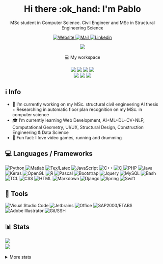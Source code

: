 <!-- ppizarror README file -->
<!-- icons: https://github.com/alexandresanlim/Badges4-README.md-Profile -->

<h1 align="center">
  Hi there :ok_hand: I'm Pablo
</h1>

<p align="center">
  MSc student in Computer Science. Civil Engineer and MSc in Structural Engineering Science
</p>

<p align="center">
  <a href="https://ppizarror.com">
    <img alt="Website" src="https://img.shields.io/badge/Website-4F0599?style=for-the-badge&logo=Internet%20Explorer&logoColor=white" />
  </a>
  <a href="mailto:pablo@ppizarror.com">
    <img alt="Mail" src="https://img.shields.io/badge/Mail-D14836?style=for-the-badge&logo=gmail&logoColor=white" />
  </a>
  <a href="https://www.linkedin.com/in/ppizarror/">
    <img alt="Linkedin" src="https://img.shields.io/badge/LinkedIn-0077B5?style=for-the-badge&logo=linkedin&logoColor=white" />
  </a>
  <!--<img src="https://profile-counter.glitch.me/ppizarror/count.svg" style="display: none" />-->
</p>

<p align="center">
  <a href="https://ppizarror.com" alt="ppizarror's Github Stats">
    <img src="https://github-readme-stats.vercel.app/api?username=ppizarror&show_icons=true&icon_color=805AD5&text_color=718096&bg_color=ffffff00&hide_title=true&include_all_commits=true&count_private=true&hide_border=true" />
  </a>
</p>

<p align="center">
  💻 My workspace
  <br/><br/>
  <img src="https://img.shields.io/badge/windows-%230078D6.svg?&style=for-the-badge&logo=windows&logoColor=white" />
  <img src="https://img.shields.io/badge/intel-core i7 9th @4.5Ghz-%230071C5.svg?&style=for-the-badge&logo=intel&logoColor=white" />
  <img src="https://img.shields.io/badge/RAM-16GB-%230071C5.svg?&style=for-the-badge&logoColor=white" />
  <img src="https://img.shields.io/badge/nvidia-rtx 2070 @8Gb-%2376B900.svg?&style=for-the-badge&logo=nvidia&logoColor=white" />
  <br/>
  <img src="https://img.shields.io/badge/Apple-MacBook_Air_2020-999999?style=for-the-badge&logo=apple&logoColor=white" />
  <img src="https://img.shields.io/badge/Apple Silicon M1-000000.svg?&style=for-the-badge&logo=apple&logoColor=white" />
  <img src="https://img.shields.io/badge/RAM-8GB-%230071C5.svg?&style=for-the-badge&logoColor=white" />
</p>

## :information_source: Info

- :telescope: I’m currently working on my MSc. structural civil engineering AI thesis + Researching in automatic floor plan recognition on my MSc. in computer science
- :mortar_board: I’m currently learning Web Development, AI+ML+DL+CV+NLP, Computational Geometry, UI/UX, Structural Design, Construction Engineering & Data Science
- :drum: Fun fact: I love video games, running and drumming
<!-- - :mailbox: How to reach me: https://ppizarror.com -->

## :computer: Languages / Frameworks

<p align="left">
  <img alt="Python" src="https://img.shields.io/badge/Python-14354C?style=for-the-badge&logo=python&logoColor=white" />
  <img alt="Matlab" src="https://img.shields.io/badge/Matlab-FA7343?style=for-the-badge&logo=matrix&logoColor=white" />
  <img alt="Tex/Latex" src="https://img.shields.io/badge/Latex-092E20?style=for-the-badge&logo=latex&logoColor=white" />
  <img alt="JavaScript" src="https://img.shields.io/badge/JavaScript-323330?style=for-the-badge&logo=javascript&logoColor=F7DF1E" />
  <img alt="C++" src="https://img.shields.io/badge/C%2B%2B-00599C?style=for-the-badge&logo=c%2B%2B&logoColor=white" />
  <img alt="C" src="https://img.shields.io/badge/C-00599C?style=for-the-badge&logo=c&logoColor=white" />
  <img alt="PHP" src="https://img.shields.io/badge/PHP-777BB4?style=for-the-badge&logo=php&logoColor=white" />
  <img alt="Java" src="https://img.shields.io/badge/Java-ED8B00?style=for-the-badge&logo=java&logoColor=white" />
  <img alt="Keras" src="https://img.shields.io/badge/Keras-CC342D?style=for-the-badge&logo=keras&logoColor=white" />
  <img alt="OpenGL" src="https://img.shields.io/badge/OpenGL-0175C2?style=for-the-badge&logo=opengl&logoColor=white" />
  <img alt="R" src="https://img.shields.io/badge/R-276DC3?style=for-the-badge&logo=r&logoColor=white" />
  <img alt="Pascal" src="https://img.shields.io/badge/Pascal-404D59?style=for-the-badge" />
  <img alt="Bootstrap" src="https://img.shields.io/badge/Bootstrap-563D7C?style=for-the-badge&logo=bootstrap&logoColor=white" />
  <img alt="Jquery" src="https://img.shields.io/badge/jQuery-0769AD?style=for-the-badge&logo=jquery&logoColor=white" />
  <img alt="MySQL" src="https://img.shields.io/badge/MySQL-00000F?style=for-the-badge&logo=mysql&logoColor=white" />
  <img alt="Bash" src="https://img.shields.io/badge/Bash-232F3E?style=for-the-badge&logo=GNU%20bash&logoColor=white" />
  <img alt="TCL" src="https://img.shields.io/badge/TCL-593D88?style=for-the-badge" />
  <img alt="CSS" src="https://img.shields.io/badge/CSS3-1572B6?style=for-the-badge&logo=css3&logoColor=white" />
  <img alt="HTML" src="https://img.shields.io/badge/HTML5-E34F26?style=for-the-badge&logo=html5&logoColor=white" />
  <img alt="Markdown" src="https://img.shields.io/badge/Markdown-000000?style=for-the-badge&logo=markdown&logoColor=white" />
  <img alt="Django" src="https://img.shields.io/badge/Django-092E20?style=for-the-badge&logo=django&logoColor=white" />
  <img alt="Spring" src="https://img.shields.io/badge/Spring-6DB33F?style=for-the-badge&logo=spring&logoColor=white" />
  <!-- <img alt="NPM" src="https://img.shields.io/badge/npm-CB3837?style=for-the-badge&logo=npm&logoColor=white" /> -->
  <img alt="Swift" src="https://img.shields.io/badge/Swift-FA7343?style=for-the-badge&logo=swift&logoColor=white" />
  <!--<img alt="Shell Script" src="https://img.shields.io/badge/Shell_Script-121011?style=for-the-badge&logo=gnu-bash&logoColor=white" /> -->
</p>

## :wrench: Tools

<p align="left">
  <img alt="Visual Studio Code" src="https://img.shields.io/badge/VS%20Code-0077B5?style=for-the-badge&logo=Visual%20Studio%20Code&logoColor=white" />
  <img alt="Jetbrains" src="https://img.shields.io/badge/JetBrains-100000?style=for-the-badge&logo=jetbrains&logoColor=white" />
  <img alt="Office" src="https://img.shields.io/badge/Office-D83B01?style=for-the-badge&logo=microsoft-office&logoColor=white" />
  <img alt="SAP2000/ETABS" src="https://img.shields.io/badge/SAP2000/ETABS-0FAAFF?style=for-the-badge&logo=sap&logoColor=white" />
  <img alt="Adobe Illustrator" src="https://img.shields.io/badge/Illustrator-FF9A00?style=for-the-badge&logo=Adobe&20Illustrator&logoColor=white" />
  <img alt="Git/SSH" src="https://img.shields.io/badge/Git/SSH-100000?style=for-the-badge&logo=github&logoColor=white" />
</p>

## :bar_chart: Stats

<!-- https://github.com/anuraghazra/github-readme-stats -->
<p align="left">
  <a href="https://ppizarror.com">
    <img src="https://github-readme-stats.vercel.app/api/top-langs/?username=ppizarror&layout=compact&text_color=718096&bg_color=ffffff00&hide_title=false&include_all_commits=true&count_private=true&hide_border=true&hide=roff&&langs_count=10" />
  </a>
  <br>
  <a href="https://ppizarror.com" alt="Wakatime">
    <img src="https://github-readme-stats.vercel.app/api/wakatime?username=ppizarror&show_icons=true&icon_color=805AD5&text_color=718096&bg_color=ffffff00&hide_title=false&include_all_commits=true&count_private=true&hide_border=true&layout=compact" />
  </a>
</p>

<details>
  <summary>More stats</summary>
  <br />
  
  
  
<!--START_SECTION:waka-->
**🐱 My Github Data** 

> 🏆 2,893 Contributions in the Year 2021
 > 
> 📦 1.5 MB Used in Github's Storage 
 > 
> 💼 Opted to Hire
 > 
> 📜 77 Public Repositories 
 > 
> 🔑 9 Private Repositories  
 > 
**I'm a Night 🦉** 

```text
🌞 Morning    219 commits    █░░░░░░░░░░░░░░░░░░░░░░░░   6.98% 
🌆 Daytime    1160 commits   █████████░░░░░░░░░░░░░░░░   36.99% 
🌃 Evening    1249 commits   ██████████░░░░░░░░░░░░░░░   39.83% 
🌙 Night      508 commits    ████░░░░░░░░░░░░░░░░░░░░░   16.2%

```
📅 **I'm Most Productive on Monday** 

```text
Monday       553 commits    ████░░░░░░░░░░░░░░░░░░░░░   17.63% 
Tuesday      526 commits    ████░░░░░░░░░░░░░░░░░░░░░   16.77% 
Wednesday    441 commits    ███░░░░░░░░░░░░░░░░░░░░░░   14.06% 
Thursday     384 commits    ███░░░░░░░░░░░░░░░░░░░░░░   12.24% 
Friday       319 commits    ██░░░░░░░░░░░░░░░░░░░░░░░   10.17% 
Saturday     444 commits    ███░░░░░░░░░░░░░░░░░░░░░░   14.16% 
Sunday       469 commits    ███░░░░░░░░░░░░░░░░░░░░░░   14.96%

```


📊 **This Week I Spent My Time On** 

```text
⌚︎ Time Zone: America/Santiago

💬 Programming Languages: 
TeX                      7 hrs 26 mins       ██████████████████░░░░░░░   73.9% 
Other                    1 hr 3 mins         ██░░░░░░░░░░░░░░░░░░░░░░░   10.54% 
JavaScript               29 mins             █░░░░░░░░░░░░░░░░░░░░░░░░   4.84% 
HTML                     18 mins             ░░░░░░░░░░░░░░░░░░░░░░░░░   3.14% 
BibTeX                   14 mins             ░░░░░░░░░░░░░░░░░░░░░░░░░   2.39%

🔥 Editors: 
VS Code                  9 hrs 12 mins       ██████████████████████░░░   91.45% 
PyCharm                  51 mins             ██░░░░░░░░░░░░░░░░░░░░░░░   8.55%

🐱‍💻 Projects: 
template-informe         3 hrs 12 mins       ████████░░░░░░░░░░░░░░░░░   31.81% 
Template-Articulo        2 hrs 46 mins       ███████░░░░░░░░░░░░░░░░░░   27.51% 
professional-cv          58 mins             ██░░░░░░░░░░░░░░░░░░░░░░░   9.66% 
ejercicio-2              50 mins             ██░░░░░░░░░░░░░░░░░░░░░░░   8.31% 
Tesis DCC                40 mins             █░░░░░░░░░░░░░░░░░░░░░░░░   6.64%

💻 Operating System: 
Windows                  7 hrs 56 mins       ███████████████████░░░░░░   78.8% 
Mac                      2 hrs 8 mins        █████░░░░░░░░░░░░░░░░░░░░   21.2%

```

**I Mostly Code in Python** 

```text
Python                   33 repos            ████████░░░░░░░░░░░░░░░░░   34.74% 
TeX                      23 repos            ██████░░░░░░░░░░░░░░░░░░░   24.21% 
MATLAB                   14 repos            ███░░░░░░░░░░░░░░░░░░░░░░   14.74% 
JavaScript               10 repos            ██░░░░░░░░░░░░░░░░░░░░░░░   10.53% 
C++                      3 repos             ░░░░░░░░░░░░░░░░░░░░░░░░░   3.16%

```


**Timeline**

![Chart not found](https://raw.githubusercontent.com/ppizarror/ppizarror/master/charts/bar_graph.png) 


 Last Updated on 07/09/2021
<!--END_SECTION:waka-->
</details>

<!-- ## :zap: Recent activity -->
<!--START_SECTION:activity-->
<!--
1. 🗣 Commented on [#229](https://github.com/ppizarror/pygame-menu/issues/229) in [ppizarror/pygame-menu](https://github.com/ppizarror/pygame-menu)
2. 🗣 Commented on [#229](https://github.com/ppizarror/pygame-menu/issues/229) in [ppizarror/pygame-menu](https://github.com/ppizarror/pygame-menu)
3. 💪 Opened PR [#236](https://github.com/ppizarror/pygame-menu/pull/236) in [ppizarror/pygame-menu](https://github.com/ppizarror/pygame-menu)
4. 🗣 Commented on [#230](https://github.com/ppizarror/pygame-menu/issues/230) in [ppizarror/pygame-menu](https://github.com/ppizarror/pygame-menu)
5. 🗣 Commented on [#230](https://github.com/ppizarror/pygame-menu/issues/230) in [ppizarror/pygame-menu](https://github.com/ppizarror/pygame-menu)
-->
<!--END_SECTION:activity-->

<!--
## :trophy: GitHub Trophies
<!--
<p align="center">
  <a href="https://github.com/ryo-ma/github-profile-trophy">
    <img src="https://github-profile-trophy.vercel.app/?username=ppizarror&theme=nord&column=7" />
  </a>
</p>
-->
